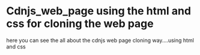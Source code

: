 # Cdnjs_web_page using the html and css for cloning the web page 
here you can see the all about the cdnjs web page cloning way....using html and css




